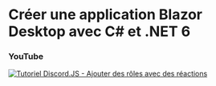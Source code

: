 # Créer une application Blazor Desktop avec C# et .NET 6
 
### YouTube

[![Tutoriel Discord.JS - Ajouter des rôles avec des réactions](https://i3.ytimg.com/vi/sZ3FEAQDpXo/maxresdefault.jpg)](https://www.youtube.com/watch?v=sZ3FEAQDpXo)
